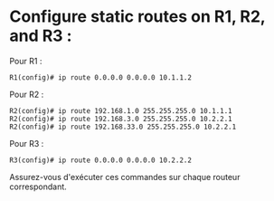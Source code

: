 # Configure static routes on R1, R2, and R3 :

Pour R1 :
```
R1(config)# ip route 0.0.0.0 0.0.0.0 10.1.1.2
```

Pour R2 :
```
R2(config)# ip route 192.168.1.0 255.255.255.0 10.1.1.1
R2(config)# ip route 192.168.3.0 255.255.255.0 10.2.2.1
R2(config)# ip route 192.168.33.0 255.255.255.0 10.2.2.1
```

Pour R3 :
```
R3(config)# ip route 0.0.0.0 0.0.0.0 10.2.2.2
```

Assurez-vous d'exécuter ces commandes sur chaque routeur correspondant.
